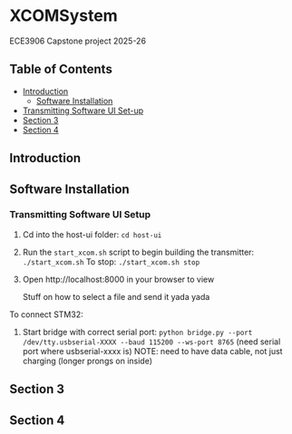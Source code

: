 # XCOMSystem

ECE3906 Capstone project 2025-26

## Table of Contents

- [Introduction](#introduction)
    - [Software Installation](#section-1)
- [Transmitting Software UI Set-up](#transmitting-software-ui-set-up)
- [Section 3](#section-3)
- [Section 4](#section-4)

## Introduction

## Software Installation

### Transmitting Software UI Setup

1. Cd into the host-ui folder: 
    `cd host-ui`
2. Run the `start_xcom.sh` script to begin building the transmitter:
    `./start_xcom.sh`
    To stop:
    `./start_xcom.sh stop`
4. Open http://localhost:8000 in your browser to view

    Stuff on how to select a file and send it yada yada



To connect STM32:
1. Start bridge with correct serial port:
`python bridge.py --port /dev/tty.usbserial-XXXX --baud 115200 --ws-port 8765`
 (need serial port where usbserial-xxxx is)
NOTE: need to have data cable, not just charging (longer prongs on inside)

## Section 3

## Section 4
